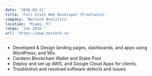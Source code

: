 ```yaml
---
date: '2016-03-21'
title: 'Full Stack Web Developer [Freelance]'
company: 'Nestech Analytics'
location: 'Miami, Fl'
range: 'Jan 2016 '
url: 'https://www.nestech.us'
---
```


- Developed & Design landing pages, dashboards, and apps using WordPress, and Wix.
- Cardano Blockchain Wallet and Stake Pool
- Deploy and set up AWS, and Google Cloud Apps for clients.
- Troubleshot and resolved software defects and issues
